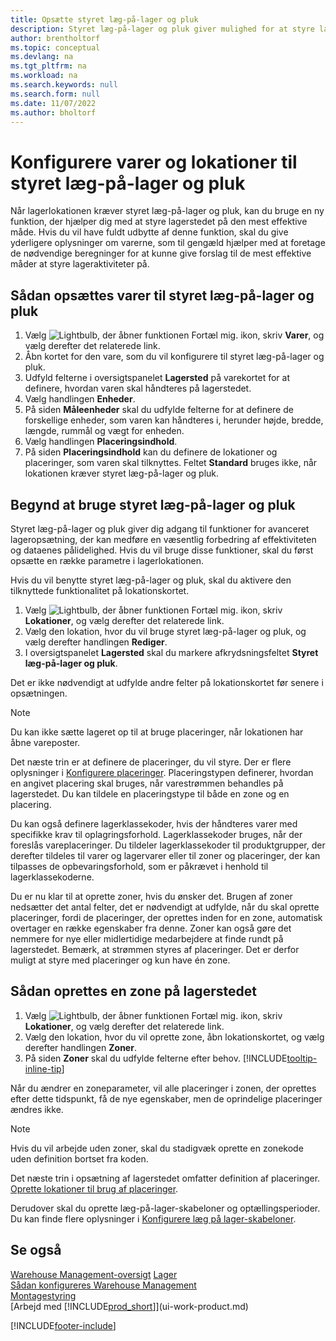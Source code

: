```yaml
---
title: Opsætte styret læg-på-lager og pluk
description: Styret læg-på-lager og pluk giver mulighed for at styre lagerstedet effektivt.
author: brentholtorf
ms.topic: conceptual
ms.devlang: na
ms.tgt_pltfrm: na
ms.workload: na
ms.search.keywords: null
ms.search.form: null
ms.date: 11/07/2022
ms.author: bholtorf
---
```

# <a name="set-up-items-and-locations-for-directed-put-away-and-pick"></a><a name="set-up-items-and-locations-for-directed-put-away-and-pick"></a><a name="set-up-items-and-locations-for-directed-put-away-and-pick"></a>Konfigurere varer og lokationer til styret læg-på-lager og pluk

Når lagerlokationen kræver styret læg-på-lager og pluk, kan du bruge en ny funktion, der hjælper dig med at styre lagerstedet på den mest effektive måde. Hvis du vil have fuldt udbytte af denne funktion, skal du give yderligere oplysninger om varerne, som til gengæld hjælper med at foretage de nødvendige beregninger for at kunne give forslag til de mest effektive måder at styre lageraktiviteter på. 

## <a name="to-set-up-an-item-for-directed-put-away-and-pick"></a><a name="to-set-up-an-item-for-directed-put-away-and-pick"></a><a name="to-set-up-an-item-for-directed-put-away-and-pick"></a>Sådan opsættes varer til styret læg-på-lager og pluk

1. Vælg ![Lightbulb, der åbner funktionen Fortæl mig.](media/ui-search/search_small.png "Fortæl mig, hvad du vil foretage dig") ikon, skriv **Varer**, og vælg derefter det relaterede link.  
2. Åbn kortet for den vare, som du vil konfigurere til styret læg-på-lager og pluk.
3. Udfyld felterne i oversigtspanelet **Lagersted** på varekortet for at definere, hvordan varen skal håndteres på lagerstedet.  
4. Vælg handlingen **Enheder**.
5. På siden **Måleenheder** skal du udfylde felterne for at definere de forskellige enheder, som varen kan håndteres i, herunder højde, bredde, længde, rummål og vægt for enheden.
6. Vælg handlingen **Placeringsindhold**.
7. På siden **Placeringsindhold** kan du definere de lokationer og placeringer, som varen skal tilknyttes. Feltet **Standard** bruges ikke, når lokationen kræver styret læg-på-lager og pluk.  

## <a name="to-start-using-directed-put-away-and-pick"></a><a name="to-start-using-directed-put-away-and-pick"></a><a name="to-start-using-directed-put-away-and-pick"></a>Begynd at bruge styret læg-på-lager og pluk

Styret læg-på-lager og pluk giver dig adgang til funktioner for avanceret lageropsætning, der kan medføre en væsentlig forbedring af effektiviteten og dataenes pålidelighed. Hvis du vil bruge disse funktioner, skal du først opsætte en række parametre i lagerlokationen.  

Hvis du vil benytte styret læg-på-lager og pluk, skal du aktivere den tilknyttede funktionalitet på lokationskortet.

1. Vælg ![Lightbulb, der åbner funktionen Fortæl mig.](media/ui-search/search_small.png "Fortæl mig, hvad du vil foretage dig") ikon, skriv **Lokationer**, og vælg derefter det relaterede link.  
2. Vælg den lokation, hvor du vil bruge styret læg-på-lager og pluk, og vælg derefter handlingen **Rediger**.  
3. I oversigtspanelet **Lagersted** skal du markere afkrydsningsfeltet **Styret læg-på-lager og pluk**.  

Det er ikke nødvendigt at udfylde andre felter på lokationskortet før senere i opsætningen.  

> [!NOTE]  
> Du kan ikke sætte lageret op til at bruge placeringer, når lokationen har åbne vareposter.  

Det næste trin er at definere de placeringer, du vil styre. Der er flere oplysninger i [Konfigurere placeringer](warehouse-how-to-set-up-bin-types.md). Placeringstypen definerer, hvordan en angivet placering skal bruges, når varestrømmen behandles på lagerstedet. Du kan tildele en placeringstype til både en zone og en placering.  

Du kan også definere lagerklassekoder, hvis der håndteres varer med specifikke krav til oplagringsforhold. Lagerklassekoder bruges, når der foreslås vareplaceringer. Du tildeler lagerklassekoder til produktgrupper, der derefter tildeles til varer og lagervarer eller til zoner og placeringer, der kan tilpasses de opbevaringsforhold, som er påkrævet i henhold til lagerklassekoderne.  

Du er nu klar til at oprette zoner, hvis du ønsker det. Brugen af zoner nedsætter det antal felter, det er nødvendigt at udfylde, når du skal oprette placeringer, fordi de placeringer, der oprettes inden for en zone, automatisk overtager en række egenskaber fra denne. Zoner kan også gøre det nemmere for nye eller midlertidige medarbejdere at finde rundt på lagerstedet. Bemærk, at strømmen styres af placeringer. Det er derfor muligt at styre med placeringer og kun have én zone.  

## <a name="to-set-up-a-zone-in-your-warehouse"></a><a name="to-set-up-a-zone-in-your-warehouse"></a><a name="to-set-up-a-zone-in-your-warehouse"></a>Sådan oprettes en zone på lagerstedet

1. Vælg ![Lightbulb, der åbner funktionen Fortæl mig.](media/ui-search/search_small.png "Fortæl mig, hvad du vil foretage dig") ikon, skriv **Lokationer**, og vælg derefter det relaterede link.  
2. Vælg den lokation, hvor du vil oprette zone, åbn lokationskortet, og vælg derefter handlingen **Zoner**.  
3. På siden **Zoner** skal du udfylde felterne efter behov. [!INCLUDE[tooltip-inline-tip](includes/tooltip-inline-tip_md.md)]  

Når du ændrer en zoneparameter, vil alle placeringer i zonen, der oprettes efter dette tidspunkt, få de nye egenskaber, men de oprindelige placeringer ændres ikke.  

> [!NOTE]  
> Hvis du vil arbejde uden zoner, skal du stadigvæk oprette en zonekode uden definition bortset fra koden.  

Det næste trin i opsætning af lagerstedet omfatter definition af placeringer. [Oprette lokationer til brug af placeringer](warehouse-how-to-set-up-locations-to-use-bins.md).  

Derudover skal du oprette læg-på-lager-skabeloner og optællingsperioder. Du kan finde flere oplysninger i [Konfigurere læg på lager-skabeloner](warehouse-how-to-set-up-put-away-templates.md).  

## <a name="see-also"></a><a name="see-also"></a><a name="see-also"></a>Se også

[Warehouse Management-oversigt](design-details-warehouse-management.md)
[Lager](inventory-manage-inventory.md)  
[Sådan konfigureres Warehouse Management](warehouse-setup-warehouse.md)     
[Montagestyring](assembly-assemble-items.md)    
[Arbejd med [!INCLUDE[prod_short](includes/prod_short.md)]](ui-work-product.md)  


[!INCLUDE[footer-include](includes/footer-banner.md)]
